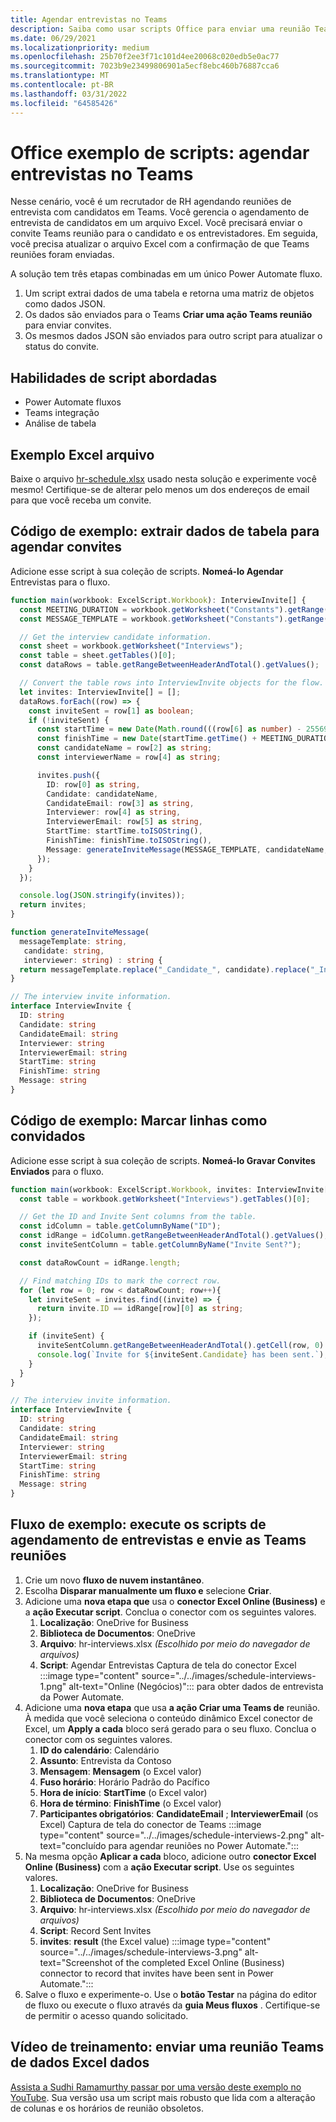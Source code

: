 ```yaml
---
title: Agendar entrevistas no Teams
description: Saiba como usar scripts Office para enviar uma reunião Teams de Excel dados.
ms.date: 06/29/2021
ms.localizationpriority: medium
ms.openlocfilehash: 25b70f2ee3f71c101d4ee20068c020edb5e0ac77
ms.sourcegitcommit: 7023b9e23499806901a5ecf8ebc460b76887cca6
ms.translationtype: MT
ms.contentlocale: pt-BR
ms.lasthandoff: 03/31/2022
ms.locfileid: "64585426"
---
```

# <a name="office-scripts-sample-scenario-schedule-interviews-in-teams"></a>Office exemplo de scripts: agendar entrevistas no Teams

Nesse cenário, você é um recrutador de RH agendando reuniões de entrevista com candidatos em Teams. Você gerencia o agendamento de entrevista de candidatos em um arquivo Excel. Você precisará enviar o convite Teams reunião para o candidato e os entrevistadores. Em seguida, você precisa atualizar o arquivo Excel com a confirmação de que Teams reuniões foram enviadas.

A solução tem três etapas combinadas em um único Power Automate fluxo.

1. Um script extrai dados de uma tabela e retorna uma matriz de objetos como dados JSON.
1. Os dados são enviados para o Teams **Criar uma ação Teams reunião** para enviar convites.
1. Os mesmos dados JSON são enviados para outro script para atualizar o status do convite.

## <a name="scripting-skills-covered"></a>Habilidades de script abordadas

* Power Automate fluxos
* Teams integração
* Análise de tabela

## <a name="sample-excel-file"></a>Exemplo Excel arquivo

Baixe o arquivo <a href="hr-schedule.xlsx">hr-schedule.xlsx</a> usado nesta solução e experimente você mesmo! Certifique-se de alterar pelo menos um dos endereços de email para que você receba um convite.

## <a name="sample-code-extract-table-data-to-schedule-invites"></a>Código de exemplo: extrair dados de tabela para agendar convites

Adicione esse script à sua coleção de scripts. **Nomeá-lo Agendar** Entrevistas para o fluxo.

```TypeScript
function main(workbook: ExcelScript.Workbook): InterviewInvite[] {
  const MEETING_DURATION = workbook.getWorksheet("Constants").getRange("B1").getValue() as number;
  const MESSAGE_TEMPLATE = workbook.getWorksheet("Constants").getRange("B2").getValue() as string;

  // Get the interview candidate information.
  const sheet = workbook.getWorksheet("Interviews");
  const table = sheet.getTables()[0];
  const dataRows = table.getRangeBetweenHeaderAndTotal().getValues();

  // Convert the table rows into InterviewInvite objects for the flow.
  let invites: InterviewInvite[] = [];
  dataRows.forEach((row) => {
    const inviteSent = row[1] as boolean;
    if (!inviteSent) {
      const startTime = new Date(Math.round(((row[6] as number) - 25569) * 86400 * 1000));
      const finishTime = new Date(startTime.getTime() + MEETING_DURATION * 60 * 1000);
      const candidateName = row[2] as string;
      const interviewerName = row[4] as string;

      invites.push({
        ID: row[0] as string,
        Candidate: candidateName,
        CandidateEmail: row[3] as string,
        Interviewer: row[4] as string,
        InterviewerEmail: row[5] as string,
        StartTime: startTime.toISOString(),
        FinishTime: finishTime.toISOString(),
        Message: generateInviteMessage(MESSAGE_TEMPLATE, candidateName, interviewerName)
      });
    }    
  });

  console.log(JSON.stringify(invites));
  return invites;
}

function generateInviteMessage(
  messageTemplate: string,
   candidate: string,
   interviewer: string) : string {
  return messageTemplate.replace("_Candidate_", candidate).replace("_Interviewer_", interviewer);
}

// The interview invite information.
interface InterviewInvite {
  ID: string
  Candidate: string
  CandidateEmail: string
  Interviewer: string
  InterviewerEmail: string
  StartTime: string
  FinishTime: string
  Message: string
}
```

## <a name="sample-code-mark-rows-as-invited"></a>Código de exemplo: Marcar linhas como convidados

Adicione esse script à sua coleção de scripts. **Nomeá-lo Gravar Convites Enviados** para o fluxo.

```TypeScript
function main(workbook: ExcelScript.Workbook, invites: InterviewInvite[]) {
  const table = workbook.getWorksheet("Interviews").getTables()[0];

  // Get the ID and Invite Sent columns from the table.
  const idColumn = table.getColumnByName("ID");
  const idRange = idColumn.getRangeBetweenHeaderAndTotal().getValues();
  const inviteSentColumn = table.getColumnByName("Invite Sent?");

  const dataRowCount = idRange.length;

  // Find matching IDs to mark the correct row.
  for (let row = 0; row < dataRowCount; row++){
    let inviteSent = invites.find((invite) => {
      return invite.ID == idRange[row][0] as string;
    });

    if (inviteSent) {
      inviteSentColumn.getRangeBetweenHeaderAndTotal().getCell(row, 0).setValue(true);
      console.log(`Invite for ${inviteSent.Candidate} has been sent.`);
    }
  } 
}

// The interview invite information.
interface InterviewInvite {
  ID: string
  Candidate: string
  CandidateEmail: string
  Interviewer: string
  InterviewerEmail: string
  StartTime: string
  FinishTime: string
  Message: string
}
```

## <a name="sample-flow-run-the-interview-scheduling-scripts-and-send-the-teams-meetings"></a>Fluxo de exemplo: execute os scripts de agendamento de entrevistas e envie as Teams reuniões

1. Crie um novo **fluxo de nuvem instantâneo**.
1. Escolha **Disparar manualmente um fluxo e** selecione **Criar**.
1. Adicione uma **nova etapa que** usa o **conector Excel Online (Business)** e a **ação Executar script**. Conclua o conector com os seguintes valores.
    1. **Localização**: OneDrive for Business
    1. **Biblioteca de Documentos**: OneDrive
    1. **Arquivo**: hr-interviews.xlsx *(Escolhido por meio do navegador de arquivos)*
    1. **Script**: Agendar Entrevistas Captura de tela do conector Excel :::image type="content" source="../../images/schedule-interviews-1.png" alt-text="Online (Negócios)"::: para obter dados de entrevista da Power Automate.
1. Adicione uma **nova etapa** que usa **a ação Criar uma Teams de** reunião. À medida que você seleciona o conteúdo dinâmico Excel conector de Excel, um **Apply a cada** bloco será gerado para o seu fluxo. Conclua o conector com os seguintes valores.
    1. **ID do calendário**: Calendário
    1. **Assunto**: Entrevista da Contoso
    1. **Mensagem**: **Mensagem** (o Excel valor)
    1. **Fuso horário**: Horário Padrão do Pacífico
    1. **Hora de início**: **StartTime** (o Excel valor)
    1. **Hora de término**: **FinishTime** (o Excel valor)
    1. **Participantes obrigatórios**: **CandidateEmail** ; **InterviewerEmail** (os Excel) Captura de tela do conector de Teams :::image type="content" source="../../images/schedule-interviews-2.png" alt-text="concluído para agendar reuniões no Power Automate.":::
1. Na mesma opção **Aplicar a cada** bloco, adicione outro **conector Excel Online (Business)** com a **ação Executar script**. Use os seguintes valores.
    1. **Localização**: OneDrive for Business
    1. **Biblioteca de Documentos**: OneDrive
    1. **Arquivo**: hr-interviews.xlsx *(Escolhido por meio do navegador de arquivos)*
    1. **Script**: Record Sent Invites
    1. **invites**: **result** (the Excel value) :::image type="content" source="../../images/schedule-interviews-3.png" alt-text="Screenshot of the completed Excel Online (Business) connector to record that invites have been sent in Power Automate.":::
1. Salve o fluxo e experimente-o. Use o **botão Testar** na página do editor de fluxo ou execute o fluxo através da **guia Meus fluxos** . Certifique-se de permitir o acesso quando solicitado.

## <a name="training-video-send-a-teams-meeting-from-excel-data"></a>Vídeo de treinamento: enviar uma reunião Teams de dados Excel dados

[Assista a Sudhi Ramamurthy passar por uma versão deste exemplo no YouTube](https://youtu.be/HyBdx52NOE8). Sua versão usa um script mais robusto que lida com a alteração de colunas e os horários de reunião obsoletos.
